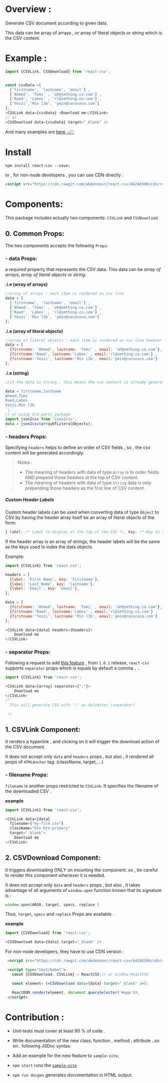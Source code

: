 # Overview :

Generate CSV document  according to given data.

This data can be array of arrays , or array of literal objects or string which is the CSV content.

# Example :

```js
import {CSVLink, CSVDownload} from 'react-csv';


const csvData =[
  ['firstname', 'lastname', 'email'] ,
  ['Ahmed', 'Tomi' , 'ah@smthing.co.com'] ,
  ['Raed', 'Labes' , 'rl@smthing.co.com'] ,
  ['Yezzi','Min l3b', 'ymin@cocococo.com']
];
<CSVLink data={csvData} >Download me</CSVLink>
// or
<CSVDownload data={csvData} target="_blank" />
```

And many examples are [here 👈🏼](http://elegance.abdennoor.com/react-csv)

# Install

```
npm install react-csv --save;
```

or , for non-node developers , you can use CDN directly :

```html
<script src="https://cdn.rawgit.com/abdennour/react-csv/6424b500/cdn/react-csv-latest.min.js" type="text/javascript"></script>
```

# Components:

This package includes actually two components: `CSVLink` and `CSVDownload`.

## 0. Common Props:

The two components accepts the following `Props`:

### - **data** Props:
a required property that represents the CSV data.
This data can be *array of arrays*, *array of literal objects* or *string*.

**.i.e (array of arrays)**
```js
//array of arrays : each item is rendered as csv line
data = [
  ['firstname', 'lastname', 'email'] ,
  ['Ahmed', 'Tomi' , 'ah@smthing.co.com'] ,
  ['Raed', 'Labes' , 'rl@smthing.co.com'] ,
  ['Yezzi','Min l3b', 'ymin@cocococo.com']
];
```

**.i.e (array of literal objects)**
```js
//array of literal objects : each item is rendered as csv line however the order of fields will be defined by headers props .If headers props is not defined , the component will generate headers from all data items.
data = [
  {firstname: 'Ahmed', lastname: 'Tomi' , email: 'ah@smthing.co.com'},
  {firstname:'Raed', lastname:'Labes' , email:'rl@smthing.co.com'} ,
  {firstname:'Yezzi', lastname:'Min l3b', email:'ymin@cocococo.com'}
];
```

**.i.e (string)**

```js
//if the data is string , this means the csv content is already generated by developer/3rd party package.

data =`firstname,lastname
Ahmed,Tomi
Raed,Labes
Yezzi,Min l3b
`;
// or using 3rd party package
import json2csv from 'json2csv';
data = json2csv(arrayOfLiteralObjects);      

```

### - **headers** Props:

 Specifying `headers` helps to define an order of CSV fields , so , the csv content will be generated accordingly.

> Notes :
>  - The meaning of headers with data of type `Array` is to order fields AND prepend those headers at the top of CSV content.
>  - The meaning of headers  with data of type `String` data is only  prepending those headers as the first line of CSV content.

##### Custom Header Labels
 Custom header labels can be used when converting data of type `Object` to CSV by having the header array itself be an array of literal objects of the form:
 ```js
{ label: /* Label to display at the top of the CSV */, key: /* Key to the data */ }
 ```
If the header array is an array of strings, the header labels will be the same as the keys used to index the data objects.

 Example:

```js
import {CSVLink} from 'react-csv';

headers = [
  {label: 'First Name', key: 'firstname'},
  {label: 'Last Name', key: 'lastname'},
  {label: 'Email', key: 'email'},
];

data = [
  {firstname: 'Ahmed', lastname: 'Tomi' , email: 'ah@smthing.co.com'},
  {firstname:'Raed', lastname:'Labes' , email:'rl@smthing.co.com'} ,
  {firstname:'Yezzi', lastname:'Min l3b', email:'ymin@cocococo.com'}
];

<CSVLink data={data} headers={headers}>
    Download me
</CSVLink>
```


### - **separator** Props:

Following a request to add [this feature](https://github.com/abdennour/react-csv/issues/3) , from `1.0.1` release, `react-csv` supports `separator` props which is equals by default a comma `,` .


```js
import {CSVLink} from 'react-csv';

<CSVLink data={array} separator={";"}>
    Download me
</CSVLink>
/*
  This will generate CSV with ";" as delimiter (separator)

 */

```




## 1. CSVLink Component:

It renders a hyperlink , and  clicking on it will trigger the download action of the CSV document.

It does not accept only `data` and `headers` props , but also , it rendered all props of `HTMLAnchor` tag. (className, target,....)

### - **filename** Props:
`filename` is another props restricted to `CSVLink`. It specifies the filename of the downloaded CSV .  

**example**

```js
import {CSVLink} from 'react-csv';

<CSVLink data={data}
  filename={"my-file.csv"}
  className="btn btn-primary"
  target="_blank">
    Download me
</CSVLink>

```


## 2. CSVDownload Component:

It triggers downloading ONLY on mounting the component. so , be careful to render this component whenever it is needed.

It does not accept only `data` and `headers` props , but also , it takes advantage of  all arguments of `window.open` function known that its signature is :

```js
window.open(ARG0, target, specs, replace )
```

Thus, `target`, `specs` and `replace` Props are available .

**example**

```js
import {CSVDownload} from 'react-csv';

<CSVDownload data={data} target="_blank" />
```

For non-node developers, they have to use CDN version :

```html
 <script src="https://cdn.rawgit.com/abdennour/react-csv/6424b500/cdn/react-csv-latest.min.js" type="text/javascript"></script>

 <script type="text/babel">
   const {CSVDownload, CSVLink} = ReactCSV;// or window.ReactCSV

   const element= (<CSVDownload data={data} target="_blank" />);

   ReactDOM.render(element, document.querySelector('#app'));
 </script>

```

# Contribution :


- Unit-tests must cover at least 90 % of code .

- Write documentation of the new class, function , method , attribute ..so on.. following JSDoc syntax.

- Add an example for the new feature to `sample-site`.

- `npm start` runs the [`sample-site`](sample-site/)

- `npm run docgen` generates documentation in HTML output.
